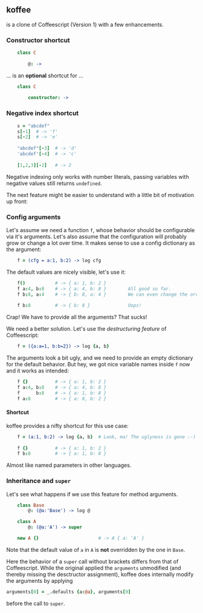 ## koffee 

is a clone of Coffeescript (Version 1) with a few enhancements.

### Constructor shortcut

```coffeescript
    class C
    
        @: ->           
```

... is an **optional** shortcut for ...

```coffeescript
    class C          
        
        constructor: -> 
```

### Negative index shortcut

```coffeescript
    s = "abcdef"
    s[-1]  # -> 'f'  
    s[-2]  # -> 'e'  
    
    "abcdef"[-3]  # -> 'd'
    'abcdef'[-4]  # -> 'c'
    
    [1,2,3][-2]   # -> 2
```

Negative indexing only works with number literals, passing variables with negative values still returns `undefined`.

The next feature might be easier to understand with a little bit of motivation up front: 

### Config arguments

Let's assume we need a function `f`, whose behavior should be configurable via it's arguments.
Let's also assume that the configuration will probably grow or change a lot over time.
It makes sense to use a config dictionary as the argument:

```coffeescript
    f = (cfg = a:1, b:2) -> log cfg
```    
The default values are nicely visible, let's use it:

```coffeescript
    f()           # -> { a: 1, b: 2 }        
    f a:4, b:8    # -> { a: 4, b: 8 }        All good so far.
    f b:8, a:4    # -> { b: 8, a: 4 }        We can even change the order, nice!
                                             
    f b:8         # -> { b: 8 }              Oops!
```

Crap! We have to provide all the arguments? That sucks!
    
We need a better solution. Let's use the *destructuring feature* of Coffeescript:

```coffeescript
    f = ({a:a=1, b:b=2}) -> log {a, b}   
```

The arguments look a bit ugly, and we need to provide an empty dictionary for the default behavior. 
But hey, we got nice variable names inside `f` now and it works as intended:

```coffeescript    
    f {}          # -> { a: 1, b: 2 }  
    f a:4, b:8    # -> { a: 4, b: 8 }  
    f      b:8    # -> { a: 1, b: 8 }  
    f a:8         # -> { a: 8, b: 2 }
```    

#### Shortcut
 
koffee provides a nifty shortcut for this use case:

```coffeescript
    f = (a:1, b:2) -> log {a, b}  # Look, ma! The uglyness is gone :-)
    
    f {}          # -> { a: 1, b: 2 }
    f b:8         # -> { a: 1, b: 8 }
```

Almost like named parameters in other languages.

### Inheritance and `super`

Let's see what happens if we use this feature for method arguments.

```coffeescript
    class Base
        @: (@a:'Base') -> log @

    class A
        @: (@a:'A') -> super

    new A {}                      # -> A { a: 'A' }
```

Note that the default value of `a` in `A` is **not** overridden by the one in `Base`. 

Here the behavior of a `super` call without brackets differs from that of Coffeescript. 
While the original applied the `arguments` unmodified (and thereby missing the desctructor assignment),
koffee does internally modify the arguments by applying 

```coffeescript
arguments[0] = _.defaults {a:@a}, arguments[0]
```

before the call to `super`. 

<!--
```coffeescript
    class Base
        
        @: (doLog:true, @a:'Base', @b:'Base') ->   # only a and b are assigned to @
            log @ if doLog
            
    new Base {}                   # -> Base { a: 'Base', b: 'Base' }
    new Base b:1, a:2             # -> Base { a: 2, b: 1 }
    
    class BC extends Base
        
        @: (@b:'BC', @c:'BC') -> super
        
    new BC a:'myA'                # -> BC { a: 'myA', b: 'BC', c: 'BC' }
```

`BC` doesn't care about parameter `a`, but it is still available in `Base`.

If a subclass **does** care about a parameter, but doesn't want to change the default of `Base`:

```coffeescript
    class A extends Base
        
        @: (@a:) ->               # this is equivalent to @a:null
            log "before: #{@a}"   # -> before: myA
            super                 # -> A { a: 'myA', b: 'Base' }
            log "after:  #{@a}"   # -> after:  myA
            
    new A a:'myA'

    class Ignorant extends Base
        
        @: () -> 
            log "before: #{@a}"   # -> before: undefined
            super                 # -> Ignorant { a: 'myA', b: 'Base' }
            log "after:  #{@a}"   # -> after:  myA
            
    new Ignorant a:'myA'
```
-->

